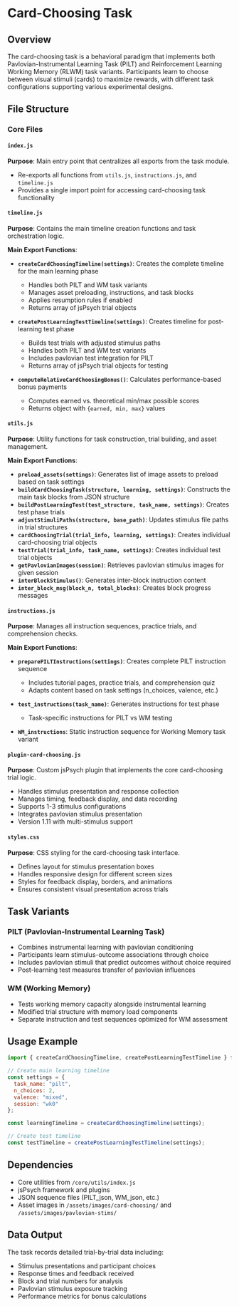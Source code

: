 # Card-Choosing Task

## Overview
The card-choosing task is a behavioral paradigm that implements both Pavlovian-Instrumental Learning Task (PILT) and Reinforcement Learning Working Memory (RLWM) task variants. Participants learn to choose between visual stimuli (cards) to maximize rewards, with different task configurations supporting various experimental designs.

## File Structure

### Core Files

#### `index.js`
**Purpose**: Main entry point that centralizes all exports from the task module.
- Re-exports all functions from `utils.js`, `instructions.js`, and `timeline.js`
- Provides a single import point for accessing card-choosing task functionality

#### `timeline.js`
**Purpose**: Contains the main timeline creation functions and task orchestration logic.

**Main Export Functions**:
- **`createCardChoosingTimeline(settings)`**: Creates the complete timeline for the main learning phase
  - Handles both PILT and WM task variants
  - Manages asset preloading, instructions, and task blocks
  - Applies resumption rules if enabled
  - Returns array of jsPsych trial objects
  
- **`createPostLearningTestTimeline(settings)`**: Creates timeline for post-learning test phase
  - Builds test trials with adjusted stimulus paths
  - Handles both PILT and WM test variants
  - Includes pavlovian test integration for PILT
  - Returns array of jsPsych trial objects for testing
  
- **`computeRelativeCardChoosingBonus()`**: Calculates performance-based bonus payments
  - Computes earned vs. theoretical min/max possible scores
  - Returns object with `{earned, min, max}` values

#### `utils.js`
**Purpose**: Utility functions for task construction, trial building, and asset management.

**Main Export Functions**:
- **`preload_assets(settings)`**: Generates list of image assets to preload based on task settings
- **`buildCardChoosingTask(structure, learning, settings)`**: Constructs the main task blocks from JSON structure
- **`buildPostLearningTest(test_structure, task_name, settings)`**: Creates test phase trials
- **`adjustStimuliPaths(structure, base_path)`**: Updates stimulus file paths in trial structures
- **`cardChoosingTrial(trial_info, learning, settings)`**: Creates individual card-choosing trial objects
- **`testTrial(trial_info, task_name, settings)`**: Creates individual test trial objects
- **`getPavlovianImages(session)`**: Retrieves pavlovian stimulus images for given session
- **`interBlockStimulus()`**: Generates inter-block instruction content
- **`inter_block_msg(block_n, total_blocks)`**: Creates block progress messages

#### `instructions.js`
**Purpose**: Manages all instruction sequences, practice trials, and comprehension checks.

**Main Export Functions**:
- **`preparePILTInstructions(settings)`**: Creates complete PILT instruction sequence
  - Includes tutorial pages, practice trials, and comprehension quiz
  - Adapts content based on task settings (n_choices, valence, etc.)
  
- **`test_instructions(task_name)`**: Generates instructions for test phase
  - Task-specific instructions for PILT vs WM testing
  
- **`WM_instructions`**: Static instruction sequence for Working Memory task variant

#### `plugin-card-choosing.js`
**Purpose**: Custom jsPsych plugin that implements the core card-choosing trial logic.
- Handles stimulus presentation and response collection
- Manages timing, feedback display, and data recording
- Supports 1-3 stimulus configurations
- Integrates pavlovian stimulus presentation
- Version 1.11 with multi-stimulus support

#### `styles.css`
**Purpose**: CSS styling for the card-choosing task interface.
- Defines layout for stimulus presentation boxes
- Handles responsive design for different screen sizes
- Styles for feedback display, borders, and animations
- Ensures consistent visual presentation across trials

## Task Variants

### PILT (Pavlovian-Instrumental Learning Task)
- Combines instrumental learning with pavlovian conditioning
- Participants learn stimulus-outcome associations through choice
- Includes pavlovian stimuli that predict outcomes without choice required
- Post-learning test measures transfer of pavlovian influences

### WM (Working Memory)
- Tests working memory capacity alongside instrumental learning
- Modified trial structure with memory load components
- Separate instruction and test sequences optimized for WM assessment

## Usage Example

```javascript
import { createCardChoosingTimeline, createPostLearningTestTimeline } from './tasks/card-choosing/index.js';

// Create main learning timeline
const settings = {
  task_name: "pilt",
  n_choices: 2,
  valence: "mixed",
  session: "wk0"
};

const learningTimeline = createCardChoosingTimeline(settings);

// Create test timeline
const testTimeline = createPostLearningTestTimeline(settings);
```

## Dependencies
- Core utilities from `/core/utils/index.js`
- jsPsych framework and plugins
- JSON sequence files (PILT_json, WM_json, etc.)
- Asset images in `/assets/images/card-choosing/` and `/assets/images/pavlovian-stims/`

## Data Output
The task records detailed trial-by-trial data including:
- Stimulus presentations and participant choices
- Response times and feedback received
- Block and trial numbers for analysis
- Pavlovian stimulus exposure tracking
- Performance metrics for bonus calculations
